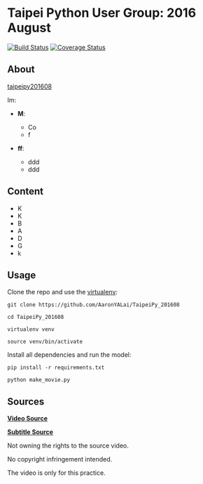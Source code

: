 Taipei Python User Group: 2016 August
========

[![Build Status](https://travis-ci.org/AaronYALai/TaipeiPy_201608.svg?branch=master)](https://travis-ci.org/AaronYALai/TaipeiPy_201608)
[![Coverage Status](https://coveralls.io/repos/github/AaronYALai/TaipeiPy_201608/badge.svg?branch=master)](https://coveralls.io/github/AaronYALai/TaipeiPy_201608?branch=master)


About
--------
[taipeipy201608](http://www.meetup.com/Taipei-py/events/233525778/)

Im:
- **M**: 
    * Co
    * f

- **ff**:
    * ddd
    * ddd

Content
--------
- K
- K
- B
- A
- D
- G
- k

Usage
--------
Clone the repo and use the [virtualenv](http://www.virtualenv.org/):

    git clone https://github.com/AaronYALai/TaipeiPy_201608

    cd TaipeiPy_201608

    virtualenv venv

    source venv/bin/activate

Install all dependencies and run the model:

    pip install -r requirements.txt

    python make_movie.py


Sources
--------

[**Video Source**](https://www.youtube.com/watch?v=pxYpvNMbdXQ)

[**Subtitle Source**](https://www.youtube.com/watch?v=H62IK-V73jw)

Not owning the rights to the source video.

No copyright infringement intended.

The video is only for this practice.
